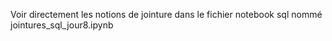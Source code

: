 Voir directement les notions de jointure dans le fichier notebook sql nommé jointures_sql_jour8.ipynb